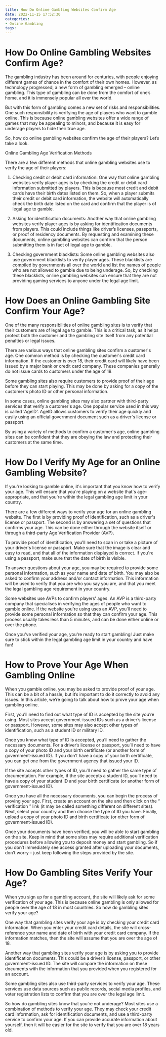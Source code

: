 ```yaml
---
title: How Do Online Gambling Websites Confirm Age
date: 2022-11-15 17:52:30
categories:
- Online Gambling
tags:
---
```



#  How Do Online Gambling Websites Confirm Age?

The gambling industry has been around for centuries, with people enjoying different games of chance in the comfort of their own homes. However, as technology progressed, a new form of gambling emerged – online gambling. This type of gambling can be done from the comfort of one’s home, and it is immensely popular all over the world.

But with this form of gambling comes a new set of risks and responsibilities. One such responsibility is verifying the age of players who want to gamble online. This is because online gambling websites offer a wide range of games that may be appealing to minors, and because it is easy for underage players to hide their true age.

So, how do online gambling websites confirm the age of their players? Let’s take a look.

Online Gambling Age Verification Methods

There are a few different methods that online gambling websites use to verify the age of their players:

1. Checking credit or debit card information: One way that online gambling websites verify player ages is by checking the credit or debit card information submitted by players. This is because most credit and debit cards have their birth dates listed on them. So, when a player submits their credit or debit card information, the website will automatically check the birth date listed on the card and confirm that the player is of legal age to gamble.

2. Asking for identification documents: Another way that online gambling websites verify player ages is by asking for identification documents from players. This could include things like driver’s licenses, passports, or proof of residency documents. By requesting and examining these documents, online gambling websites can confirm that the person submitting them is in fact of legal age to gamble.

3. Checking government blacklists: Some online gambling websites also use government blacklists to verify player ages. These blacklists are compiled by governments all over the world and list the names of people who are not allowed to gamble due to being underage. So, by checking these blacklists, online gambling websites can ensure that they are not providing gaming services to anyone under the legal age limit.

#  How Does an Online Gambling Site Confirm Your Age?

One of the many responsibilities of online gambling sites is to verify that their customers are of legal age to gamble. This is a critical task, as it helps protect both the customer and the gambling site itself from any potential penalties or legal issues.

There are various ways that online gambling sites confirm a customer's age. One common method is by checking the customer's credit card information. If the customer is over 18, their credit card will likely have been issued by a major bank or credit card company. These companies generally do not issue cards to customers under the age of 18.

Some gambling sites also require customers to provide proof of their age before they can start playing. This may be done by asking for a copy of the customer's photo ID or other personal information.

In some cases, online gambling sites may also partner with third-party services that verify a customer's age. One popular service used in this way is called 'AgeID'. AgeID allows customers to verify their age quickly and easily using an official government document such as a driver's license or passport.

By using a variety of methods to confirm a customer's age, online gambling sites can be confident that they are obeying the law and protecting their customers at the same time.

#  How Do I Verify My Age for an Online Gambling Website?

If you're looking to gamble online, it's important that you know how to verify your age. This will ensure that you're playing on a website that's age-appropriate, and that you're within the legal gambling age limit in your country.

There are a few different ways to verify your age for an online gambling website. The first is by providing proof of identification, such as a driver's license or passport. The second is by answering a set of questions that confirms your age. This can be done either through the website itself or through a third-party Age Verification Provider (AVP).

To provide proof of identification, you'll need to scan in or take a picture of your driver's license or passport. Make sure that the image is clear and easy to read, and that all of the information displayed is correct. If you're using a passport, make sure that the date of birth is visible.

To answer questions about your age, you may be required to provide some personal information, such as your name and date of birth. You may also be asked to confirm your address and/or contact information. This information will be used to verify that you are who you say you are, and that you meet the legal gambling age requirement in your country.

Some websites use AVPs to confirm players' ages. An AVP is a third-party company that specialises in verifying the ages of people who want to gamble online. If the website you're using uses an AVP, you'll need to provide some personal information so that they can confirm your age. This process usually takes less than 5 minutes, and can be done either online or over the phone.

Once you've verified your age, you're ready to start gambling! Just make sure to stick within the legal gambling age limit in your country and have fun!

#  How to Prove Your Age When Gambling Online

When you gamble online, you may be asked to provide proof of your age. This can be a bit of a hassle, but it’s important to do it correctly to avoid any issues. In this article, we’re going to talk about how to prove your age when gambling online.

First, you’ll need to find out what type of ID is accepted by the site you’re using. Most sites accept government-issued IDs such as a driver’s license or passport. However, some sites may also accept other types of identification, such as a student ID or military ID.

Once you know what type of ID is accepted, you’ll need to gather the necessary documents. For a driver’s license or passport, you’ll need to have a copy of your photo ID and your birth certificate (or another form of government-issued ID). If you don’t have a copy of your birth certificate, you can get one from the government agency that issued your ID.

If the site accepts other types of ID, you’ll need to gather the same type of documentation. For example, if the site accepts a student ID, you’ll need to have a copy of your student ID and your birth certificate (or another form of government-issued ID).

Once you have all the necessary documents, you can begin the process of proving your age. First, create an account on the site and then click on the “ verification ” link (it may be called something different on different sites). Next, select your country and then choose the type of ID you have. Finally, upload a copy of your photo ID and birth certificate (or other form of government-issued ID).

Once your documents have been verified, you will be able to start gambling on the site. Keep in mind that some sites may require additional verification procedures before allowing you to deposit money and start gambling. So if you don’t immediately see access granted after uploading your documents, don’t worry – just keep following the steps provided by the site.

#  How Do Gambling Sites Verify Your Age?

When you sign up for a gambling account, the site will likely ask for some verification of your age. This is because online gambling is only allowed for people over the age of 18 in most countries. So how do gambling sites verify your age?

One way that gambling sites verify your age is by checking your credit card information. When you enter your credit card details, the site will cross-reference your name and date of birth with your credit card company. If the information matches, then the site will assume that you are over the age of 18.

Another way that gambling sites verify your age is by asking you to provide identification documents. This could be a driver’s license, passport, or other government-issued ID. The site will compare the information on these documents with the information that you provided when you registered for an account.

Some gambling sites also use third-party services to verify your age. These services use data sources such as public records, social media profiles, and voter registration lists to confirm that you are over the legal age limit.

So how do gambling sites know that you’re not underage? Most sites use a combination of methods to verify your age. They may check your credit card information, ask for identification documents, and use a third-party service to confirm your age. If you can provide accurate information about yourself, then it will be easier for the site to verify that you are over 18 years old.